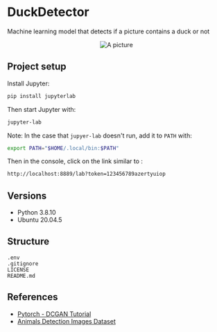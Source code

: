 # DuckDetector

Machine learning model that detects if a picture contains a duck or not

<p align="center">
  <img src="https://pbs.twimg.com/media/Ezpb5YUX0AMzDHA.png" alt="A picture"/>
</p>

## Project setup

Install Jupyter: 

```bash
pip install jupyterlab
```

Then start Jupyter with:

```bash
jupyter-lab
```

Note: In the case that `jupyer-lab` doesn't run, add it to `PATH` with:

```bash
export PATH="$HOME/.local/bin:$PATH"
```

Then in the console, click on the link similar to :

```bash
http://localhost:8889/lab?token=123456789azertyuiop
```

## Versions

* Python 3.8.10
* Ubuntu 20.04.5

## Structure

```
.env
.gitignore
LICENSE
README.md
```

## References

* [Pytorch - DCGAN Tutorial](https://pytorch.org/tutorials/beginner/dcgan_faces_tutorial.html)
* [Animals Detection Images Dataset](https://www.kaggle.com/datasets/antoreepjana/animals-detection-images-dataset)
